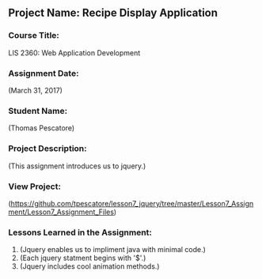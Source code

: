 ## Project Name:  Recipe Display Application

### Course Title:
LIS 2360:  Web Application Development

### Assignment Date:  
(March 31, 2017)

### Student Name:  
(Thomas Pescatore)

### Project Description:
(This assignment introduces us to jquery.)

### View Project:
(https://github.com/tpescatore/lesson7_jquery/tree/master/Lesson7_Assignment/Lesson7_Assignment_Files)

### Lessons Learned in the Assignment:
1. (Jquery enables us to impliment java with minimal code.)
2. (Each jquery statment begins with '$'.)
3. (Jquery includes cool animation methods.)
